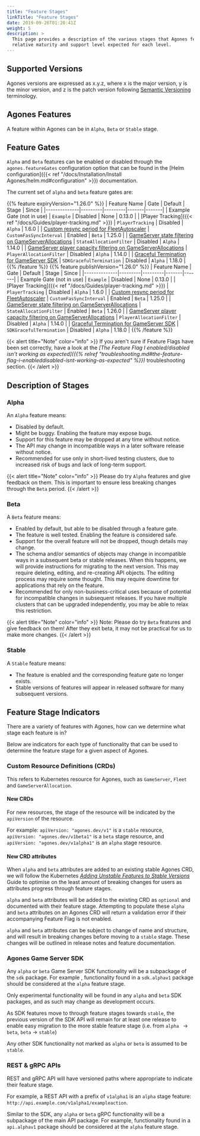 ```yaml
---
title: "Feature Stages"
linkTitle: "Feature Stages"
date: 2019-09-26T01:20:41Z
weight: 5
description: >
  This page provides a description of the various stages that Agones features can be in, and the
  relative maturity and support level expected for each level.
---
```


## Supported Versions

Agones versions are expressed as x.y.z, where x is the major version, y is the minor version, and z is the patch version
following [Semantic Versioning](http://semver.org/) terminology.

## Agones Features

A feature within Agones can be in `Alpha`, `Beta` or `Stable` stage.

## Feature Gates

`Alpha` and `Beta` features can be enabled or disabled through the `agones.featureGates` configuration option 
that can be found in the [Helm configuration]({{< ref "/docs/Installation/Install Agones/helm.md#configuration" >}}) documentation.

The current set of `alpha` and `beta` feature gates are:

{{% feature expiryVersion="1.26.0" %}}
| Feature Name | Gate    | Default | Stage | Since |
|--------------|---------|---------|-------|-------|
| Example Gate (not in use) | `Example` | Disabled | None | 0.13.0 |
| [Player Tracking]({{< ref "/docs/Guides/player-tracking.md" >}}) | `PlayerTracking` | Disabled | `Alpha` | 1.6.0 |
| [Custom resync period for FleetAutoscaler](https://github.com/googleforgames/agones/issues/1955) | `CustomFasSyncInterval` | Enabled | `Beta` | 1.25.0 |
| [GameServer state filtering on GameServerAllocations](https://github.com/googleforgames/agones/issues/1239) | `StateAllocationFilter` | Disabled | `Alpha` | 1.14.0 |
| [GameServer player capacity filtering on GameServerAllocations](https://github.com/googleforgames/agones/issues/1239) | `PlayerAllocationFilter` | Disabled | `Alpha` | 1.14.0 |
| [Graceful Termination for GameServer SDK](https://github.com/googleforgames/agones/pull/2205) | `SDKGracefulTermination` | Disabled | `Alpha` | 1.18.0 |
{{% /feature %}}
{{% feature publishVersion="1.26.0" %}}
| Feature Name | Gate    | Default | Stage | Since |
|--------------|---------|---------|-------|-------|
| Example Gate (not in use) | `Example` | Disabled | None | 0.13.0 |
| [Player Tracking]({{< ref "/docs/Guides/player-tracking.md" >}}) | `PlayerTracking` | Disabled | `Alpha` | 1.6.0 |
| [Custom resync period for FleetAutoscaler](https://github.com/googleforgames/agones/issues/1955) | `CustomFasSyncInterval` | Enabled | `Beta` | 1.25.0 |
| [GameServer state filtering on GameServerAllocations](https://github.com/googleforgames/agones/issues/1239) | `StateAllocationFilter` | Enabled | `Beta` | 1.26.0 |
| [GameServer player capacity filtering on GameServerAllocations](https://github.com/googleforgames/agones/issues/1239) | `PlayerAllocationFilter` | Disabled | `Alpha` | 1.14.0 |
| [Graceful Termination for GameServer SDK](https://github.com/googleforgames/agones/pull/2205) | `SDKGracefulTermination` | Disabled | `Alpha` | 1.18.0 |
{{% /feature %}}

{{< alert title="Note" color="info" >}}
If you aren't sure if Feature Flags have been set correctly, have a look at the 
_[The Feature Flag I enabled/disabled isn't working as expected]({{% relref "troubleshooting.md#the-feature-flag-i-enableddisabled-isnt-working-as-expected" %}})_
troubleshooting section.
{{< /alert >}}

## Description of Stages

### Alpha

An `Alpha` feature means:

* Disabled by default.
* Might be buggy. Enabling the feature may expose bugs.
* Support for this feature may be dropped at any time without notice.
* The API may change in incompatible ways in a later software release without notice.
* Recommended for use only in short-lived testing clusters, due to increased risk of bugs and lack of long-term support.

{{< alert title="Note" color="info" >}}
Please do try `Alpha` features and give feedback on them. This is important to ensure less breaking changes
through the `Beta` period.
{{< /alert >}}

### Beta

A `Beta` feature means:

* Enabled by default, but able to be disabled through a feature gate.
* The feature is well tested. Enabling the feature is considered safe.
* Support for the overall feature will not be dropped, though details may change.
* The schema and/or semantics of objects may change in incompatible ways in a subsequent beta or stable releases. When
  this happens, we will provide instructions for migrating to the next version. This may require deleting, editing,
  and re-creating API objects. The editing process may require some thought. This may require downtime for
  applications that rely on the feature.
* Recommended for only non-business-critical uses because of potential for incompatible changes in subsequent releases.
  If you have multiple clusters that can be upgraded independently, you may be able to relax this restriction.

{{< alert title="Note" color="info" >}}
Note: Please do try `Beta` features and give feedback on them! After they exit beta, it may not be practical for us
to make more changes.
{{< /alert >}}

### Stable

A `Stable` feature means:

* The feature is enabled and the corresponding feature gate no longer exists.
* Stable versions of features will appear in released software for many subsequent versions.

## Feature Stage Indicators

There are a variety of features with Agones, how can we determine what stage each feature is in?

Below are indicators for each type of functionality that can be used to determine the feature stage for a given aspect
of Agones.

### Custom Resource Definitions (CRDs)

This refers to Kubernetes resource for Agones, such as `GameServer`, `Fleet` and `GameServerAllocation`.

#### New CRDs

For new resources, the stage of the resource will be indicated by the `apiVersion` of the resource.

For example: `apiVersion: "agones.dev/v1"` is a `stable` resource, `apiVersion: "agones.dev/v1beta1"` is a `beta`
 stage resource, and `apiVersion: "agones.dev/v1alpha1"` is an `alpha` stage resource.

#### New CRD attributes

When `alpha` and `beta` attributes are added to an existing stable Agones CRD, we will follow the Kubernetes [_Adding
 Unstable Features to Stable Versions_](https://github.com/kubernetes/community/blob/master/contributors/devel/sig-architecture/api_changes.md#adding-unstable-features-to-stable-versions)
Guide to optimise on the least amount of breaking changes for users as attributes progress through feature stages.

`alpha` and `beta` attributes will be added to the existing CRD as `optional` and documented with their feature stage.
Attempting to populate these `alpha` and `beta` attributes on an Agones CRD will return a validation error if their
 accompanying Feature Flag is not enabled.

`alpha` and `beta` attributes can be subject to change of name and structure, and will result in breaking changes
 before moving to a `stable` stage. These changes will be outlined in release notes and feature documentation. 

### Agones Game Server SDK

Any `alpha` or `beta` Game Server SDK functionality will be a subpackage of the `sdk` package. For example
, functionality found in a `sdk.alphav1` package should be considered at the `alpha` feature stage.

Only experimental functionality will be found in any `alpha` and `beta` SDK packages, and as such may change as 
development occurs. 

As SDK features move to through feature stages towards `stable`, the previous version of the SDK API
will remain for at least one release to enable easy migration to the more stable feature stage (i.e. from `alpha
` -> `beta`, `beta` -> `stable`)

Any other SDK functionality not marked as `alpha` or `beta` is assumed to be `stable`.

### REST & gRPC APIs 

REST and gRPC API will have versioned paths where appropriate to indicate their feature stage.

For example, a REST API with a prefix of `v1alpha1` is an `alpha` stage feature: 
`http://api.example.com/v1alpha1/exampleaction`.

Similar to the SDK, any `alpha` or `beta` gRPC functionality will be a subpackage of the main API package.
For example, functionality found in a `api.alphav1` package should be considered at the `alpha` feature stage. 
